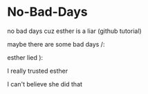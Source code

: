 # No-Bad-Days
no bad days cuz esther is a liar (github tutorial)

maybe there are some bad days /:

esther lied ):

I really trusted esther

I can't believe she did that 
